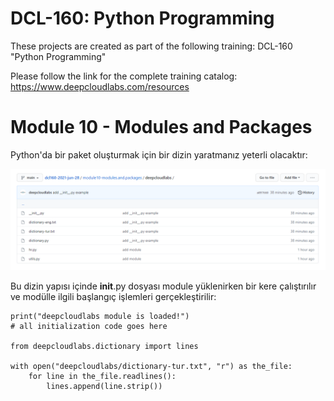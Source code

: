 # DCL-160: Python Programming

These projects are created as part of the following training: DCL-160 "Python Programming"

Please follow the link for the complete training catalog: https://www.deepcloudlabs.com/resources

# Module 10 - Modules and Packages

Python'da bir paket oluşturmak için bir dizin yaratmanız yeterli olacaktır:

![Installation folder](module10-figure01.png?raw=true "package directory content")

Bu dizin yapısı içinde __init__.py dosyası module yüklenirken bir kere çalıştırılır ve modülle ilgili başlangıç işlemleri gerçekleştirilir:

```
print("deepcloudlabs module is loaded!")
# all initialization code goes here

from deepcloudlabs.dictionary import lines

with open("deepcloudlabs/dictionary-tur.txt", "r") as the_file:
    for line in the_file.readlines():
        lines.append(line.strip())
```

